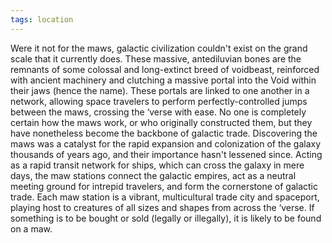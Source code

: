 ```yaml
---
tags: location
---
```

Were it not for the maws, galactic civilization couldn't exist on the grand scale that it currently does. These massive, antediluvian bones are the remnants of some colossal and long-extinct breed of voidbeast, reinforced with ancient machinery and clutching a massive portal into the Void within their jaws (hence the name). These portals are linked to one another in a network, allowing space travelers to perform perfectly-controlled jumps between the maws, crossing the ‘verse with ease. No one is completely certain how the maws work, or who originally constructed them, but they have nonetheless become the backbone of galactic trade. Discovering the maws was a catalyst for the rapid expansion and colonization of the galaxy thousands of years ago, and their importance hasn't lessened since. Acting as a rapid transit network for ships, which can cross the galaxy in mere days, the maw stations connect the galactic empires, act as a neutral meeting ground for intrepid travelers, and form the cornerstone of galactic trade. Each maw station is a vibrant, multicultural trade city and spaceport, playing host to creatures of all sizes and shapes from across the ‘verse. If something is to be bought or sold (legally or illegally), it is likely to be found on a maw.

